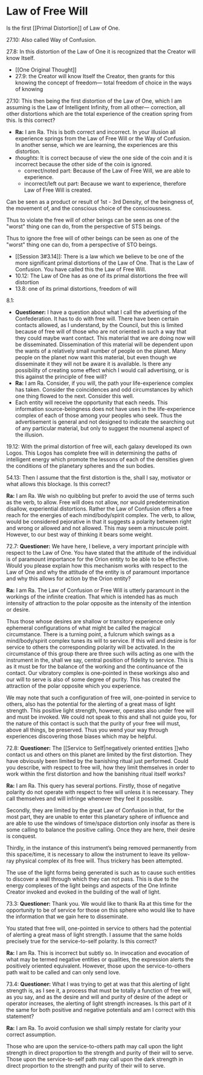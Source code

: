 # Law of Free Will
Is the first [[Primal Distortion]] of Law of One. 

27.10: Also called Way of Confusion. 

27.8: In this distortion of the Law of One it is recognized that the Creator will know Itself.
- [[One Original Thought]]
- 27.9: the Creator will know Itself the Creator, then grants for this knowing the concept of freedom— total freedom of choice in the ways of knowing

27.10: This then being the first distortion of the Law of One, which I am assuming is the Law of Intelligent Infinity, from all other— correction, all other distortions which are the total experience of the creation spring from this. Is this correct?
- **Ra:** I am Ra. This is both correct and incorrect. In your illusion all experience springs from the Law of Free Will or the Way of Confusion. In another sense, which we are learning, the experiences are this distortion.
- *thoughts*: It is correct because of view the one side of the coin and it is incorrect because the other side of the coin is ignored.
	- correct/noted part: Because of the Law of Free Will, we are able to experience.
	- incorrect/left out part: Because we want to experience, therefore Law of Free Will is created. 

Can be seen as a product or result of 1st - 3rd Density, of the beingness of, the movement of, and the conscious choice of the consciousness.

Thus to violate the free will of other beings can be seen as one of the "worst" thing one can do, from the perspective of STS beings.

Thus to ignore the free will of other beings can be seen as one of the "worst" thing one can do, from a perspective of STO beings.

- [[Session 3#3.14]]: There is a law which we believe to be one of the more significant primal distortions of the Law of One. That is the Law of Confusion. You have called this the Law of Free Will.
- 10.12: The Law of One has as one of its primal distortions the free will distortion
- 13.8: one of its primal distortions, freedom of will

8.1:
- **Questioner:** I have a question about what I call the advertising of the Confederation. It has to do with free will. There have been certain contacts allowed, as I understand, by the Council, but this is limited because of free will of those who are not oriented in such a way that they could maybe want contact. This material that we are doing now will be disseminated. Dissemination of this material will be dependent upon the wants of a relatively small number of people on the planet. Many people on the planet now want this material, but even though we disseminate it they will not be aware it is available. Is there any possibility of creating some effect which I would call advertising, or is this against the principle of free will?
- **Ra:** I am Ra. Consider, if you will, the path your life-experience complex has taken. Consider the coincidences and odd circumstances by which one thing flowed to the next. Consider this well.
- Each entity will receive the opportunity that each needs. This information source-beingness does not have uses in the life-experience complex of each of those among your peoples who seek. Thus the advertisement is general and not designed to indicate the searching out of any particular material, but only to suggest the noumenal aspect of the illusion.

19.12: With the primal distortion of free will, each galaxy developed its own Logos. This Logos has complete free will in determining the paths of intelligent energy which promote the lessons of each of the densities given the conditions of the planetary spheres and the sun bodies.

54.13: Then I assume that the first distortion is the, shall I say, motivator or what allows this blockage. Is this correct?

**Ra:** I am Ra. We wish no quibbling but prefer to avoid the use of terms such as the verb, to allow. Free will does not allow, nor would predetermination disallow, experiential distortions. Rather the Law of Confusion offers a free reach for the energies of each mind/body/spirit complex. The verb, to allow, would be considered pejorative in that it suggests a polarity between right and wrong or allowed and not allowed. This may seem a minuscule point. However, to our best way of thinking it bears some weight.

72.7: **Questioner:** We have here, I believe, a very important principle with respect to the Law of One. You have stated that the attitude of the individual is of paramount importance for the Orion entity to be able to be effective. Would you please explain how this mechanism works with respect to the Law of One and why the attitude of the entity is of paramount importance and why this allows for action by the Orion entity?

**Ra:** I am Ra. The Law of Confusion or Free Will is utterly paramount in the workings of the infinite creation. That which is intended has as much intensity of attraction to the polar opposite as the intensity of the intention or desire.  
  
Thus those whose desires are shallow or transitory experience only ephemeral configurations of what might be called the magical circumstance. There is a turning point, a fulcrum which swings as a mind/body/spirit complex tunes its will to service. If this will and desire is for service to others the corresponding polarity will be activated. In the circumstance of this group there are three such wills acting as one with the instrument in the, shall we say, central position of fidelity to service. This is as it must be for the balance of the working and the continuance of the contact. Our vibratory complex is one-pointed in these workings also and our will to serve is also of some degree of purity. This has created the attraction of the polar opposite which you experience.  
  
We may note that such a configuration of free will, one-pointed in service to others, also has the potential for the alerting of a great mass of light strength. This positive light strength, however, operates also under free will and must be invoked. We could not speak to this and shall not guide you, for the nature of this contact is such that the purity of your free will must, above all things, be preserved. Thus you wend your way through experiences discovering those biases which may be helpful.

72.8: **Questioner:** The [[Service to Self|negatively oriented entities ]]who contact us and others on this planet are limited by the first distortion. They have obviously been limited by the banishing ritual just performed. Could you describe, with respect to free will, how they limit themselves in order to work within the first distortion and how the banishing ritual itself works?

**Ra:** I am Ra. This query has several portions. Firstly, those of negative polarity do not operate with respect to free will unless it is necessary. They call themselves and will infringe whenever they feel it possible.  
  
Secondly, they are limited by the great Law of Confusion in that, for the most part, they are unable to enter this planetary sphere of influence and are able to use the windows of time/space distortion only insofar as there is some calling to balance the positive calling. Once they are here, their desire is conquest.  
  
Thirdly, in the instance of this instrument’s being removed permanently from this space/time, it is necessary to allow the instrument to leave its yellow-ray physical complex of its free will. Thus trickery has been attempted.  
  
The use of the light forms being generated is such as to cause such entities to discover a wall through which they can not pass. This is due to the energy complexes of the light beings and aspects of the One Infinite Creator invoked and evoked in the building of the wall of light.

73.3: **Questioner:** Thank you. We would like to thank Ra at this time for the opportunity to be of service for those on this sphere who would like to have the information that we gain here to disseminate.  
  
You stated that free will, one-pointed in service to others had the potential of alerting a great mass of light strength. I assume that the same holds precisely true for the service-to-self polarity. Is this correct?

**Ra:** I am Ra. This is incorrect but subtly so. In invocation and evocation of what may be termed negative entities or qualities, the expression alerts the positively oriented equivalent. However, those upon the service-to-others path wait to be called and can only send love.

73.4: **Questioner:** What I was trying to get at was that this alerting of light strength is, as I see it, a process that must be totally a function of free will, as you say, and as the desire and will and purity of desire of the adept or operator increases, the alerting of light strength increases. Is this part of it the same for both positive and negative potentials and am I correct with this statement?

**Ra:** I am Ra. To avoid confusion we shall simply restate for clarity your correct assumption.  
  
Those who are upon the service-to-others path may call upon the light strength in direct proportion to the strength and purity of their will to serve. Those upon the service-to-self path may call upon the dark strength in direct proportion to the strength and purity of their will to serve.

